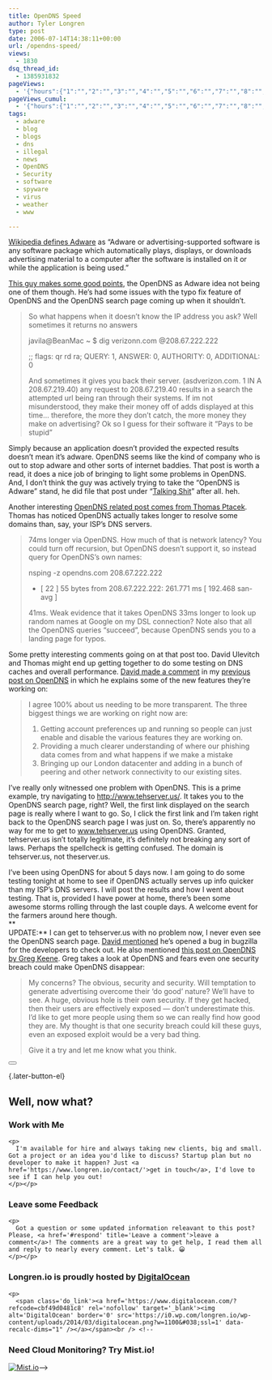 ```yaml
---
title: OpenDNS Speed
author: Tyler Longren
type: post
date: 2006-07-14T14:38:11+00:00
url: /opendns-speed/
views:
  - 1830
dsq_thread_id:
  - 1385931832
pageViews:
  - '{"hours":{"1":"","2":"","3":"","4":"","5":"","6":"","7":"","8":"","9":"","10":"","11":"","12":"","13":"","14":"","15":"","16":"","17":"","18":"","19":"","20":"","21":"","22":"","23":"","24":"","25":"","26":"","27":"","28":"","29":"","30":"","31":"","32":"","33":"","34":"","35":"","36":"","37":"","38":"","39":"","40":"","41":"","42":"","43":"","44":"","45":"","46":"","47":""},"days":{"2":"","3":"","4":"","5":"","6":"","7":"","8":"","9":"","10":"","11":"","12":"","13":"","14":""},"weeks":{"3":"","4":"","5":"","6":"","7":"","8":"","9":"","10":"","11":"","12":""},"months":{"4":"","5":"","6":"","7":"","8":"","9":"","10":"","11":"","12":"","13":"","14":"","15":"","16":"","17":"","18":"","19":"","20":"","21":"","22":"","23":"","24":""}}'
pageViews_cumul:
  - '{"hours":{"1":"","2":"","3":"","4":"","5":"","6":"","7":"","8":"","9":"","10":"","11":"","12":"","13":"","14":"","15":"","16":"","17":"","18":"","19":"","20":"","21":"","22":"","23":"","24":"","25":"","26":"","27":"","28":"","29":"","30":"","31":"","32":"","33":"","34":"","35":"","36":"","37":"","38":"","39":"","40":"","41":"","42":"","43":"","44":"","45":"","46":"","47":""},"days":{"2":"","3":"","4":"","5":"","6":"","7":"","8":"","9":"","10":"","11":"","12":"","13":"","14":""},"weeks":{"3":"","4":"","5":"","6":"","7":"","8":"","9":"","10":"","11":"","12":""},"months":{"4":"","5":"","6":"","7":"","8":"","9":"","10":"","11":"","12":"","13":"","14":"","15":"","16":"","17":"","18":"","19":"","20":"","21":"","22":"","23":"","24":""}}'
tags:
  - adware
  - blog
  - blogs
  - dns
  - illegal
  - news
  - OpenDNS
  - Security
  - software
  - spyware
  - virus
  - weather
  - www

---
```

[Wikipedia defines Adware][1] as &#8220;Adware or advertising-supported software is any software package which automatically plays, displays, or downloads advertising material to a computer after the software is installed on it or while the application is being used.&#8221;

[This guy makes some good points][2], the OpenDNS as Adware idea not being one of them though. He&#8217;s had some issues with the typo fix feature of OpenDNS and the OpenDNS search page coming up when it shouldn&#8217;t.

> So what happens when it doesn’t know the IP address you ask? Well sometimes it returns no answers
> 
> javila@BeanMac ~ $ dig verizonn.com @208.67.222.222
> 
> ;; flags: qr rd ra; QUERY: 1, ANSWER: 0, AUTHORITY: 0, ADDITIONAL: 0
> 
> And sometimes it gives you back their server. (asdverizon.com. 1 IN A 208.67.219.40) any request to 208.67.219.40 results in a search the attempted url being ran through their systems. If im not misunderstood, they make their money off of adds displayed at this time… therefore, the more they don’t catch, the more money they make on advertising? Ok so I guess for their software it “Pays to be stupid”

Simply because an application doesn&#8217;t provided the expected results doesn&#8217;t mean it&#8217;s adware. OpenDNS seems like the kind of company who is out to stop adware and other sorts of internet baddies. That post is worth a read, it does a nice job of bringing to light some problems in OpenDNS. And, I don&#8217;t think the guy was actively trying to take the &#8220;OpenDNS is Adware&#8221; stand, he did file that post under &#8220;[Talking Shit][3]&#8221; after all. heh.

Another interesting [OpenDNS related post comes from Thomas Ptacek][4]. Thomas has noticed OpenDNS actually takes longer to resolve some domains than, say, your ISP&#8217;s DNS servers.

> 74ms longer via OpenDNS. How much of that is network latency? You could turn off recursion, but OpenDNS doesn’t support it, so instead query for OpenDNS’s own names:
> 
> nsping -z opendns.com 208.67.222.222  
> + [ 22 ] 55 bytes from 208.67.222.222: 261.771 ms [ 192.468 san-avg ]
> 
> 41ms. Weak evidence that it takes OpenDNS 33ms longer to look up random names at Google on my DSL connection? Note also that all the OpenDNS queries “succeed”, because OpenDNS sends you to a landing page for typos.

Some pretty interesting comments going on at that post too. David Ulevitch and Thomas might end up getting together to do some testing on DNS caches and overall performance. [David made a comment][5] in my [previous post on OpenDNS][6] in which he explains some of the new features they&#8217;re working on:

> I agree 100% about us needing to be more transparent. The three biggest things we are working on right now are:  
> 1) Getting account preferences up and running so people can just enable and disable the various features they are working on.  
> 2) Providing a much clearer understanding of where our phishing data comes from and what happens if we make a mistake  
> 3) Bringing up our London datacenter and adding in a bunch of peering and other network connectivity to our existing sites.

I&#8217;ve really only witnessed one problem with OpenDNS. This is a prime example, try navigating to <http://www.tehserver.us/>. It takes you to the OpenDNS search page, right? Well, the first link displayed on the search page is really where I want to go. So, I click the first link and I&#8217;m taken right back to the OpenDNS search page I was just on. So, there&#8217;s apparently no way for me to get to www.tehserver.us using OpenDNS. Granted, tehserver.us isn&#8217;t totally legitimate, it&#8217;s definitely not breaking any sort of laws. Perhaps the spellcheck is getting confused. The domain is tehserver.us, not theserver.us.

I&#8217;ve been using OpenDNS for about 5 days now. I am going to do some testing tonight at home to see if OpenDNS actually serves up info quicker than my ISP&#8217;s DNS servers. I will post the results and how I went about testing. That is, provided I have power at home, there&#8217;s been some awesome storms rolling through the last couple days. A welcome event for the farmers around here though.  
**  
UPDATE:** I can get to tehserver.us with no problem now, I never even see the OpenDNS search page. [David mentioned][7] he&#8217;s opened a bug in bugzilla for the developers to check out. He also mentioned [this post on OpenDNS by Greg Keene][8]. Greg takes a look at OpenDNS and fears even one security breach could make OpenDNS disappear:

> My concerns? The obvious, security and security. Will temptation to generate advertising overcome their &#8216;do good&#8217; nature? We&#8217;ll have to see. A huge, obvious hole is their own security. If they get hacked, then their users are effectively exposed &#8212; don&#8217;t underestimate this. I&#8217;d like to get more people using them so we can really find how good they are. My thought is that one security breach could kill these guys, even an exposed exploit would be a very bad thing.
> 
> Give it a try and let me know what you think.

<div class="wpulike wpulike-default " >
  <div class="wp_ulike_general_class wp_ulike_is_not_liked">
    <button type="button"
					aria-label="Like Button"
					data-ulike-id="2168"
					data-ulike-nonce="c4127b4f98"
					data-ulike-type="likeThis"
					data-ulike-template="wpulike-default"
					data-ulike-display-likers="0"
					data-ulike-disable-pophover="0"
					class="wp_ulike_btn wp_ulike_put_image wp_likethis_2168"></button><span class="count-box"></span>
  </div>
</div>

[][9]{.later-button-el}

<div class='what-next'>
  <h2>
    Well, now what?
  </h2>
  
  <div class='hire'>
    <h3>
      Work with Me
    </h3>
    
    <p>
      I'm available for hire and always taking new clients, big and small. Got a project or an idea you'd like to discuss? Startup plan but no developer to make it happen? Just <a href='https://www.longren.io/contact/'>get in touch</a>, I'd love to see if I can help you out!
    </p></p>
  </div>
  
  <div class='hire'>
    <h3>
      Leave some Feedback
    </h3>
    
    <p>
      Got a question or some updated information releavant to this post? Please, <a href='#respond' title='Leave a comment'>leave a comment</a>! The comments are a great way to get help, I read them all and reply to nearly every comment. Let's talk. 😀
    </p></p>
  </div>
  
  <div class='now-what-bottom-ad'>
    <h3>
      Longren.io is proudly hosted by <a href='https://www.digitalocean.com/?refcode=cbf49d0481c8'>DigitalOcean</a>
    </h3>
    
    <p>
      <span class='do_link'><a href='https://www.digitalocean.com/?refcode=cbf49d0481c8' rel='nofollow' target='_blank'><img alt='DigitalOcean' border='0' src='https://i0.wp.com/longren.io/wp-content/uploads/2014/03/digitalocean.png?w=1100&#038;ssl=1' data-recalc-dims="1" /></a></span><br /> <!--

<h3>Need Cloud Monitoring? Try Mist.io!</h3>

<span class='do_link'><a href='http://mist.io/?ref=tyler' rel='nofollow' target='_blank'><img alt='Mist.io' border='0' src='https://i0.wp.com/longren.io/wp-content/uploads/2014/04/mistio.jpg?w=1100&#038;ssl=1' data-recalc-dims="1"></a></span>--></div> </div>

 [1]: http://en.wikipedia.org/wiki/Adware
 [2]: http://www.beanfuzz.com/wordpress/?p=56
 [3]: http://www.beanfuzz.com/wordpress/?cat=9
 [4]: http://www.matasano.com/log/363/third-party-dns-caches-considered-a-blog-post/
 [5]: http://www.longren.org/archives/2164#comment-26811
 [6]: http://www.longren.org/archives/2164
 [7]: http://www.longren.org/archives/2168#comment-27018
 [8]: http://blog.gregkeene.com/keene/2006/07/opendns_a_conve.html
 [9]: #